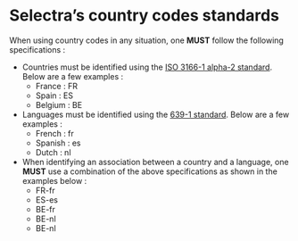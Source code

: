 # Selectra’s country codes standards

When using country codes in any situation, one **MUST** follow the following specifications :

* Countries must be identified using the [ISO 3166-1 alpha-2 standard](https://en.wikipedia.org/wiki/ISO_3166-1#Current_codes). Below are a few examples :
  * France : FR
  * Spain : ES
  * Belgium : BE
* Languages must be identified using the [639-1 standard](https://en.wikipedia.org/wiki/List_of_ISO_639-1_codes). Below are a few examples :
  * French : fr
  * Spanish : es
  * Dutch : nl
* When identifying an association between a country and a language, one **MUST** use a combination of the above specifications as shown in the examples below :
  * FR-fr
  * ES-es
  * BE-fr
  * BE-nl
  * BE-nl
